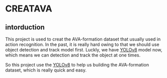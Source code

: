 # CREATAVA

## intorduction
This project is used to creat the AVA-formation dataset that usually used in action recognition. 
In the past, it is really hard owing to that we should use object detection and track model first.
Luckly, we have [YOLOv8](https://ultralytics.com/yolov8) model now, which means we can detection and track the object at one times.

So this project use the [YOLOv8](https://ultralytics.com/yolov8) to help us building the AVA-formation dataset, which is really quick and easy.

